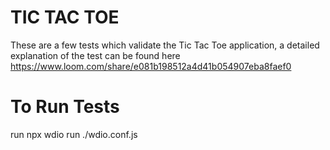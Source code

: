 # TIC TAC TOE

These are a few tests which validate the Tic Tac Toe application, a detailed explanation of the test can be found here https://www.loom.com/share/e081b198512a4d41b054907eba8faef0



# To Run Tests
run npx wdio run ./wdio.conf.js 
